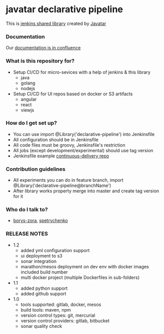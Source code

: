 # javatar declarative pipeline

This is [jenkins shared library](https://jenkins.io/doc/book/pipeline/shared-libraries/) created by [Javatar](https://javatar.pro/)

### Documentation

Our [documentation is in confluence](https://javatar.atlassian.net/wiki/spaces/JDP/overview)
    
### What is this repository for? ###

* Setup CI/CD for micro-sevices with a help of jenkins & this library
  * java
  * golang
  * nodejs
* Setup CI/CD for UI repos based on docker or S3 artifacts
  * angular
  * react 
  * viewjs

### How do I get set up? ###

* You can use import @Library('declarative-pipeline') into Jenkinsfile
* All configuration should be in Jenkinsfile
* All code files must be groovy, Jenkinsfile's restriction
* All jobs (except development/experimental) should use tag version
* Jenkinsfile example [continuous-delivery repo](https://github.com/JavatarPro/declarative-pipeline)

### Contribution guidelines ###

* All experiments you can do in feature branch, import @Library('declarative-pipeline@branchName')
* After library works property merge into master and create tag version for it

### Who do I talk to? ###

* [borys-zora](mailto:borys.zora@javatar.pro), [spetrychenko](mailto:serhii.petrychenko@javatar.pro)

### RELEASE NOTES ###

* 1.2
    - added yml configuration support
    - ui deployment to s3
    - sonar integration
    - marathon/mesos deployment on dev env with docker images included build number
    - multi docker project (multiple Dockerfiles in sub-folders)
* 1.1
    - added python support
    - added github support
* 1.0
    - tools supported: gitlab, docker, mesos
    - build tools: maven, npm
    - version control types: git, mercurial
    - version control providers: gitlab, bitbucket
    - sonar quality check
